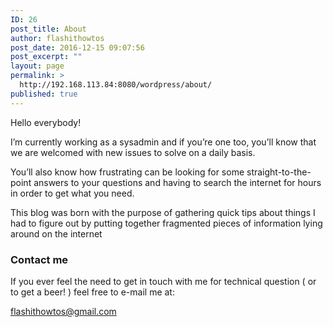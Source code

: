 ```yaml
---
ID: 26
post_title: About
author: flashithowtos
post_date: 2016-12-15 09:07:56
post_excerpt: ""
layout: page
permalink: >
  http://192.168.113.84:8080/wordpress/about/
published: true
---
```

Hello everybody!

I’m currently working as a sysadmin and if you’re one too, you’ll know that we are welcomed with new issues to solve on a daily basis.

You’ll also know how frustrating can be looking for some straight-to-the-point answers to your questions and having to search the internet for hours in order to get what you need.

This blog was born with the purpose of gathering quick tips about things I had to figure out by putting together fragmented pieces of information lying around on the internet
<h3 id="contact-me">Contact me</h3>
If you ever feel the need to get in touch with me for technical question ( or to get a beer! ) feel free to e-mail me at:

<a href="mailto:flashithowtos@gmail.com">flashithowtos@gmail.com</a>